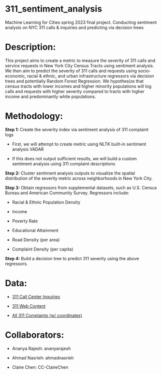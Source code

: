 # 311_sentiment_analysis
Machine Learning for Cities spring 2023 final project. Conducting sentiment analysis on NYC 311 calls &amp; inquiries and predicting via decision trees


# Description:

This project aims to create a metric to measure the severity of 311 calls and service requests in New York City Census Tracts using sentiment analysis. We then aim to predict the severity of 311 calls and requests using socio-economic, racial & ethnic, and urban infrastructure regressors via decision trees and potentially Random Forest Regression. We hypothesize that census tracts with lower incomes and higher minority populations will log calls and requests with higher severity compared to tracts with higher income and predominantly white populations. 

# Methodology:

**Step 1:** Create the severity index via sentiment analysis of 311 complaint logs

* First, we will attempt to create metric using NLTK built-in sentiment analysis VADAR

* If this does not output sufficient results, we will build a custom sentiment analysis using 311 complaint descriptions

**Step 2:** Cluster sentiment analysis outputs to visualize the spatial distribution of the severity metric across neighborhoods in New York City.

**Step 3:** Obtain regressors from supplemental datasets, such as U.S. Census Bureau and American Community Survey. Regressors include:
  
* Racial & Ethnic Population Density

* Income

* Poverty Rate

* Educational Attainment

* Road Density (per area)

* Complaint Density (per capita)

**Step 4:** Build a decision tree to predict 311 severity using the above regressors.

# Data: 

* [311 Call Center Inquiries](https://data.cityofnewyork.us/City-Government/311-Call-Center-Inquiry/wewp-mm3p)

* [311 Web Content](https://data.cityofnewyork.us/dataset/311-Web-Content-Services/vwpc-kje2)

* [All 311 Complaints (w/ coordinates)](https://data.cityofnewyork.us/Social-Services/311-Service-Requests-from-2010-to-Present/erm2-nwe9)

# Collaborators:

* Ananya Rajesh: ananyarajesh

* Ahmad Nasrieh: ahmadnasrieh

* Claire Chen: CC-ClaireChen
